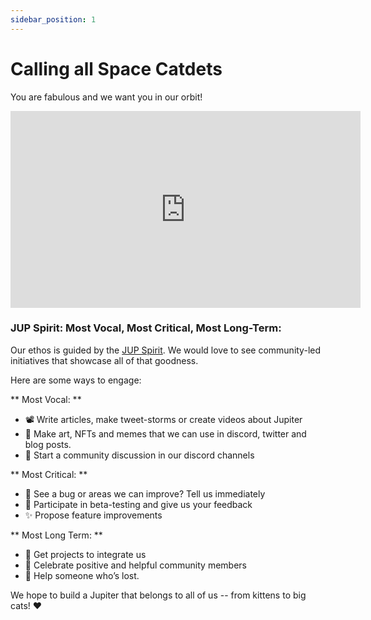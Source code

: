 ```yaml
---
sidebar_position: 1
---
```


# Calling all Space Catdets

You are fabulous and we want you in our orbit! 

<iframe width="560" height="315" src="https://www.youtube.com/embed/z2F75HOQvVA" title="YouTube video player" frameborder="0" allow="accelerometer; autoplay; clipboard-write; encrypted-media; gyroscope; picture-in-picture; web-share" allowfullscreen></iframe>


### JUP Spirit: Most Vocal, Most Critical, Most Long-Term: 
Our ethos is guided by the [JUP Spirit](/blog/unveiling-the-jup-spirit). We would love to see community-led initiatives that showcase all of that goodness.

Here are some ways to engage: 

** Most Vocal: **
- 📽️  Write articles, make tweet-storms or create videos about Jupiter 
- 🎨  Make art, NFTs and memes that we can use in discord, twitter and blog posts. 
- 🏡  Start a community discussion in our discord  channels

** Most Critical: **
- 🔧  See a bug or areas we can improve? Tell us immediately
- 👀  Participate in ⁠beta-testing and give us your feedback
- ✨  Propose feature improvements

** Most Long Term: **
- 💪  Get projects to integrate us 
- 🙌  Celebrate positive and helpful community members 
- 🐑  Help someone who’s lost. 

We hope to build a Jupiter that belongs to all of us -- from kittens to big cats! ❤️


